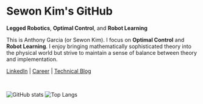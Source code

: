 # Sewon Kim's GitHub

**Legged Robotics**, **Optimal Control**, and **Robot Learning**

This is Anthony Garcia (or Sewon Kim). I focus on **Optimal Control** and **Robot Learning**. I enjoy bringing mathematically sophisticated theory into the physical world but strive to maintain a sense of balance between theory and implementation.

[LinkedIn](https://www.linkedin.com/in/wontothree/) | [Career](https://wontothree.github.io/career/) | [Technical Blog](https://wontothree.github.io/)

<br>

![GitHub stats](https://github-readme-stats.vercel.app/api?username=wontothree&show_icons=true&theme=dracula&hide=contribs,prs) ![Top Langs](https://github-readme-stats.vercel.app/api/top-langs/?username=wontothree&layout=compact&theme=tokyonight)
